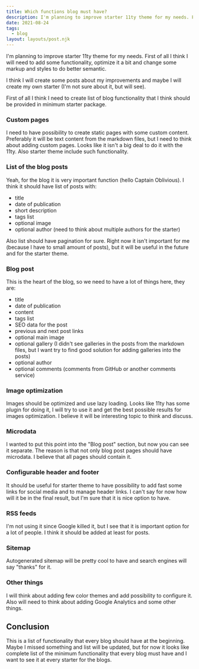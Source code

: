 ```yaml
---
title: Which functions blog must have?
description: I'm planning to improve starter 11ty theme for my needs. First of all I think I will need to add some functionality, optimize it a bit and change some markup and styles to do better semantic.
date: 2021-08-24
tags:
  - blog
layout: layouts/post.njk
---
```

I'm planning to improve starter 11ty theme for my needs. First of all I think I will need to add some functionality, optimize it a bit and change some markup and styles to do better semantic.

I think I will create some posts about my improvements and maybe I will create my own starter (I'm not sure about it, but will see).

First of all I think I need to create list of blog functionality that I think should be provided in minimum starter package.

### Custom pages

I need to have possibility to create static pages with some custom content. Preferably it will be text content from the markdown files, but I need to think about adding custom pages. Looks like it isn't a big deal to do it with the 11ty. Also starter theme include such functionality.

### List of the blog posts

Yeah, for the blog it is very important function (hello Captain Oblivious). I think it should have list of posts with:

- title
- date of publication
- short description
- tags list
- optional image
- optional author (need to think about multiple authors for the starter)

Also list should have pagination for sure. Right now it isn't important for me (because I have to small amount of posts), but it will be useful in the future and for the starter theme.

### Blog post

This is the heart of the blog, so we need to have a lot of things here, they are:

- title
- date of publication
- content
- tags list
- SEO data for the post
- previous and next post links
- optional main image
- optional gallery (I didn't see galleries in the posts from the markdown files, but I want try to find good solution for adding galleries into the posts)
- optional author
- optional comments (comments from GitHub or another comments service)

### Image optimization

Images should be optimized and use lazy loading. Looks like 11ty has some plugin for doing it, I will try to use it and get the best possible results for images optimization. I believe it will be interesting topic to think and discuss.

### Microdata

I wanted to put this point into the "Blog post" section, but now you can see it separate. The reason is that not only blog post pages should have microdata. I believe that all pages should contain it.

### Configurable header and footer

It should be useful for starter theme to have possibility to add fast some links for social media and to manage header links. I can't say for now how will it be in the final result, but I'm sure that it is nice option to have.

### RSS feeds

I'm not using it since Google killed it, but I see that it is important option for a lot of people. I think it should be added at least for posts.

### Sitemap

Autogenerated sitemap will be pretty cool to have and search engines will say "thanks" for it.

### Other things

I will think about adding few color themes and add possibility to configure it. Also will need to think about adding Google Analytics and some other things.

## Conclusion

This is a list of functionality that every blog should have at the beginning. Maybe I missed something and list will be updated, but for now it looks like complete list of the minimum functionality that every blog must have and I want to see it at every starter for the blogs.